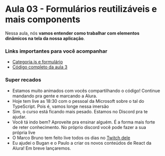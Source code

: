 # Aula 03 - Formulários reutilizáveis e mais components

Nessa aula, nós **vamos entender como trabalhar com elementos dinâmicos na tela da nossa aplicação**.

### Links importantes para você acompanhar

- [Categoria.js e formulário](https://gist.github.com/omariosouto/e04dd020257ff18fdff307ae2b26e00f)
- [Código completo da aula 3](https://github.com/omariosouto/lucasflix/tree/live/src)

### Super recados

- Estamos muito animados com vocês compartilhando o código! Continue mandando pra gente e marcando a Alura.
- Hoje tem live as 18:30 com o pessoal da Microsoft sobre o tal do TypeScript. Pois é, vamos longe nessa imersão
- Sim, o curso está ficando mais pesado. Estamos no Discord pra te ajudar.
- Você tá indo bem? Aproveite pra ensinar alguém. É a forma mais forte de reter conhecimento. No próprio discord você pode fazer a sua própria live
- O Marco Bruno tem feito live todos os dias no [Twitch dele](https://www.twitch.tv/marcobrunodev)
- Eu ajudei o Bugan e o Paulo a criar os novos conteúdos de React da Alura! Em breve lançaremos.